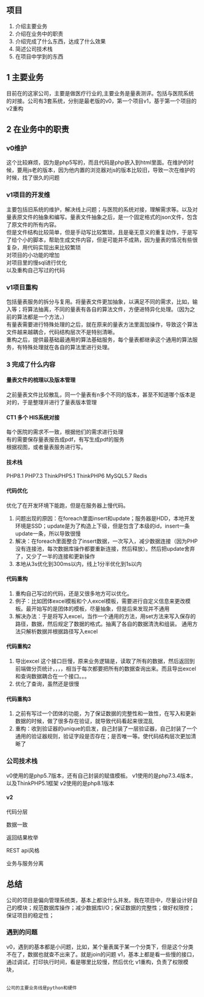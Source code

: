 ## 项目

1. 介绍主要业务
2. 介绍在业务中的职责
3. 介绍完成了什么东西，达成了什么效果
4. 简述公司技术栈
5. 在项目中学到的东西

## 1 主要业务
目前在的这家公司，主要是做医疗行业的,主要业务是量表测评。包括与医院系统的对接。公司有3套系统，分别是最老版的v0，第一个项目v1，基于第一个项目的v2重构




## 2 在业务中的职责
### v0维护
这个比较麻烦，因为是php5写的，而且代码是php嵌入到html里面。在维护的时候，要用js老的版本，因为他内置的浏览器对js的版本比较旧，导致一次在维护的时候，找了很久的问题  

### v1项目的开发维
主要包括旧系统的维护，解决线上问题；与医院的系统对接，理解需求等。以及对量表原文件的抽象和编写。量表文件抽象之后，是一个固定格式的json文件，包含了原文件的所有内容。  
但是文件结构比较简单，但是手动写比较繁琐，且是毫无意义的重复动作，于是写了给个小的脚本，帮助生成文件内容，但是可能并不成熟，因为量表的情况有些很复杂，用代码实现出来比较繁琐  
对项目的小功能的增加  
对项目里的慢sql进行优化  
以及重构自己写过的代码  

### v1项目重构
包括量表服务的拆分与复用。将量表文件更加抽象，以满足不同的需求，比如，输入等；将算法抽离，不同的量表有各自的算法文件，方便进特异化处理。（因为之前的算法都是一个方法，）  
有量表需要进行特殊处理的之后，就在原来的量表方法里面加操作，导致这个算法文件越来越耦合，代码结构层次不是特别清晰。  
重构之后，提供最基础最通用的算法基础服务，每个量表都继承这个通用的算法服务，有特殊处理就在各自的算法里进行处理。  


### 3 完成了什么内容
#### 量表文件的梳理以及版本管理
之前量表文件比较散乱，同一个量表有n多个不同的版本，甚至不知道哪个版本是对的，于是整理并进行了量表版本管理

#### CT1 多个 HIS系统对接
每个医院的需求不一致，根据他们的需求进行处理  
有的需要保存量表报告成pdf，有写生成pdf的服务  
根据视图，或者量表服务进行写。

#### 技术栈
PHP8.1 PHP7.3 ThinkPHP5.1 ThinkPHP6 MySQL5.7 Redis


#### 代码优化
优化了在开发环境下能跑，但是在服务器上慢代码。
1. 问题出现的原因：在foreach里面insert和update；服务器是HDD，本地开发环境是SSD；update是为了构造上下级，但是包含了本级的id，insert一条update一条，所以导致很慢
2. 解决：在foreach里面整合了insert数据，一次写入，减少数据连接（因为PHP没有连接池，每次数据库操作都要重新连接，然后释放）。然后把update舍弃了，又少了一半的连接和更新操作
3. 本地从3s优化到300ms以内，线上1分半优化到1s以内

#### 代码重构
1. 重构自己写过的代码，还是又很多地方可以优化。
2. 例子：比如团体excel模板和个人excel模板，需要进行自定义信息来更改模板。最开始写的是团体的模板，尽量抽象，但是后来发现并不通用
3. 解决办法：于是将写入excel，当作一个通用的方法，用set方法来写入保存的路径，数据，然后规定了数据的格式。抽离了各自的数据清洗和组装。  通用方法只解析数据并根据路径写入excel

#### 代码重构2
1. 导出excel 这个接口巨慢，原来业务逻辑是，读取了所有的数据，然后返回到前端做分页统计，，，，相当于每次都要把所有的数据查询出来。而且导出excel和查询数据耦合在一个接口。。。
2. 优化了查询，虽然还是很慢

#### 代码重构3
1. 之前有写过一个团体的功能，为了保证数据的完整性和一致性，在写入和更新数据的时候，做了很多存在验证，就导致代码看起来很混乱
2. 重构：收到验证器的unique的启发，自己封装了一层验证器，自己封装了一个通用的验证器规则，验证字段是否存在；是否唯一等。使代码结构层次更加清晰了


### 公司技术栈
v0使用的是php5.7版本，还有自己封装的赋值模板。
v1使用的是php7.3.4版本，以及ThinkPHP5.1框架
v2使用的是php8.1版本

#### v2
代码分层

数据一致

返回结果枚举

REST api风格

业务与服务分离

## 总结
公司的项目是偏向管理系统类，基本上都没什么并发。我在项目中，尽量设计好自己的模块；规范数据库操作；减少数据库I/O；保证数据的完整性；做好权限控；  
保证项目的稳定性；

### 遇到的问题
v0，遇到的基本都是小问题，比如，某个量表属于某一个分类下，但是这个分类不在了，数据也就查不出来了。就是join的问题
v1，基本上都是看一些慢的接口，通过调试，打印执行时间，看是哪里比较慢，然后优化
v1重构，负责了权限模块，

## 
```text
公司的主要业务线是python和硬件
```